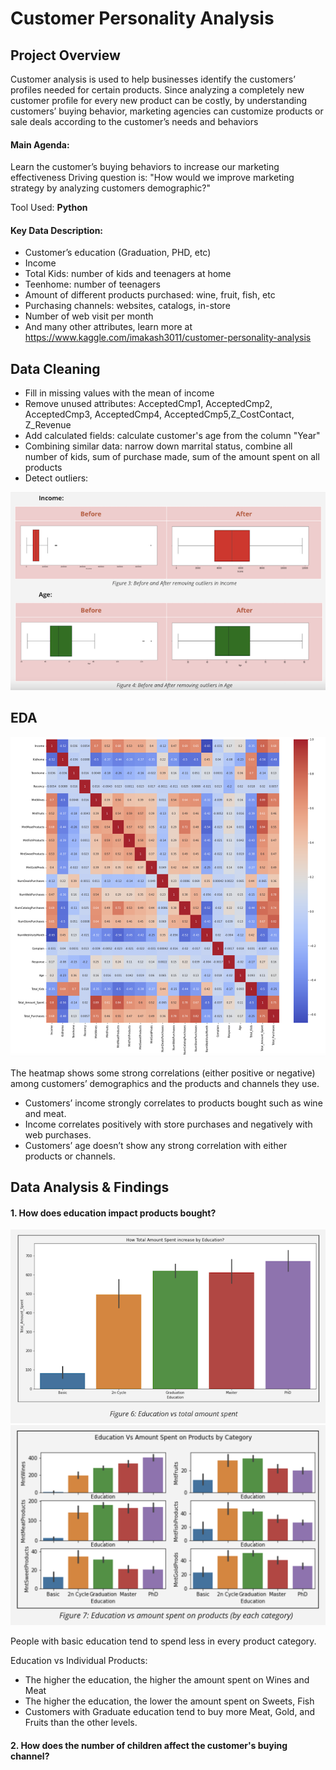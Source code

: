# Customer Personality Analysis

## Project Overview 
Customer analysis is used to help businesses identify the customers’ profiles needed for certain products. Since analyzing a completely new customer profile for every new product can be costly, by understanding customers’ buying behavior, marketing agencies can customize products or sale deals according to the customer’s needs and behaviors
#### Main Agenda: 
Learn the customer’s buying behaviors to increase our marketing effectiveness
Driving question is: "How would we improve marketing strategy by analyzing customers demographic?"

Tool Used: **Python**
#### Key Data Description: 
* Customer’s education (Graduation, PHD, etc)
* Income
* Total Kids: number of kids and teenagers at home
* Teenhome: number of teenagers 
* Amount of different products purchased: wine, fruit, fish, etc
* Purchasing channels: websites, catalogs, in-store
* Number of web visit per month
* And many other attributes, learn more at https://www.kaggle.com/imakash3011/customer-personality-analysis

## Data Cleaning
* Fill in missing values with the mean of income 
* Remove unused attributes: AcceptedCmp1, AcceptedCmp2, AcceptedCmp3, AcceptedCmp4, AcceptedCmp5,Z_CostContact, Z_Revenue
* Add calculated fields: calculate customer's age from the column "Year"
* Combining similar data: narrow down marrital status, combine all number of kids, sum of purchase made, sum of the amount spent on all products
* Detect outliers: 

![](cust_outlier.png)

## EDA

![](cust_heatmap.png)

The heatmap shows some strong correlations (either positive or negative) among customers’ demographics and the products and channels they use. 
* Customers’ income strongly correlates to products bought such as wine and meat. 
* Income correlates positively with store purchases and negatively with web purchases. 
* Customers’ age doesn’t show any strong correlation with either products or channels.

## Data Analysis & Findings

#### 1. How does education impact products bought?

![](cust_EdvsTotal.png)
![](cust_EdvsProduct.png)

People with basic education tend to spend less in every product category. 

Education vs Individual Products:
* The higher the education, the higher the amount spent on Wines and Meat
* The higher the education, the lower the amount spent on Sweets, Fish
* Customers with Graduate education tend to buy more Meat, Gold, and Fruits than the other levels. 

#### 2. How does the number of children affect the customer's buying channel?

